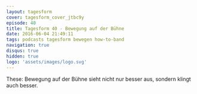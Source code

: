 ```yaml
---
layout: tagesform
cover: tagesform_cover_jtbc9y
episode: 40
title: Tagesform 40 - Bewegung auf der Bühne
date: 2016-06-04 21:49:11
tags: podcasts tagesform bewegen how-to-band
navigation: true
disqus: true
hidden: true
logo: 'assets/images/logo.svg'
---
```


These: Bewegung auf der Bühne sieht nicht nur
besser aus, sondern klingt auch besser.
